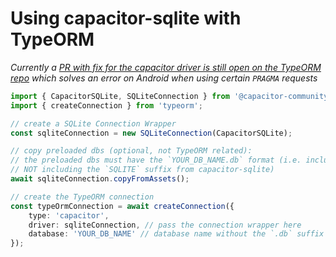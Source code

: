 # Using capacitor-sqlite with TypeORM

*Currently a [PR with fix for the capacitor driver is still open on the TypeORM repo](https://github.com/typeorm/typeorm/pull/7728) which solves an error on Android when using certain `PRAGMA` requests*

```typescript
import { CapacitorSQLite, SQLiteConnection } from '@capacitor-community/sqlite';
import { createConnection } from 'typeorm';

// create a SQLite Connection Wrapper
const sqliteConnection = new SQLiteConnection(CapacitorSQLite);

// copy preloaded dbs (optional, not TypeORM related):
// the preloaded dbs must have the `YOUR_DB_NAME.db` format (i.e. including the suffix, 
// NOT including the `SQLITE` suffix from capacitor-sqlite)
await sqliteConnection.copyFromAssets();

// create the TypeORM connection
const typeOrmConnection = await createConnection({
    type: 'capacitor',
    driver: sqliteConnection, // pass the connection wrapper here
    database: 'YOUR_DB_NAME' // database name without the `.db` suffix
});
```